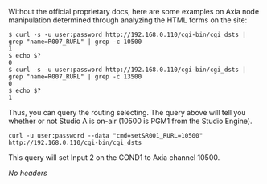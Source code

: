 Without the official proprietary docs, here are some examples on Axia node manipulation determined through analyzing the HTML forms on the site:

    $ curl -s -u user:password http://192.168.0.110/cgi-bin/cgi_dsts | grep "name=R007_RURL" | grep -c 10500
    1
    $ echo $?
    0
    $ curl -s -u user:password http://192.168.0.110/cgi-bin/cgi_dsts | grep "name=R007_RURL" | grep -c 13500
    0
    $ echo $?
    1

Thus, you can query the routing selecting. The query above will tell you whether or not Studio A is on-air (10500 is PGM1 from the Studio Engine).

    curl -u user:password --data "cmd=set&R001_RURL=10500" http://192.168.0.110/cgi-bin/cgi_dsts

This query will set Input 2 on the COND1 to Axia channel 10500.

*No headers*
